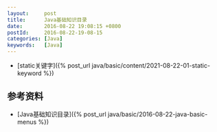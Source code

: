 ```yaml
---
layout:     post
title:      Java基础知识目录
date:       2016-08-22 19:08:15 +0800
postId:     2016-08-22-19-08-15
categories: [Java]
keywords:   [Java]
---
```


* [static关键字]({% post_url java/basic/content/2021-08-22-01-static-keyword %})

## 参考资料

* [Java基础知识目录]({% post_url java/basic/2016-08-22-java-basic-menus %})
